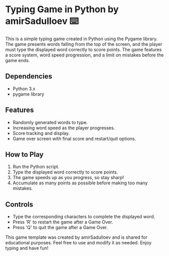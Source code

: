 # Typing Game in Python by amirSadulloev ⌨️

This is a simple typing game created in Python using the Pygame library. The game presents words falling from the top of the screen, and the player must type the displayed word correctly to score points. The game features a score system, word speed progression, and a limit on mistakes before the game ends.

## Dependencies
- Python 3.x
- pygame library

## Features
- Randomly generated words to type.
- Increasing word speed as the player progresses.
- Score tracking and display.
- Game over screen with final score and restart/quit options.

## How to Play
1. Run the Python script.
2. Type the displayed word correctly to score points.
3. The game speeds up as you progress, so stay sharp!
4. Accumulate as many points as possible before making too many mistakes.

## Controls
- Type the corresponding characters to complete the displayed word.
- Press 'R' to restart the game after a Game Over.
- Press 'Q' to quit the game after a Game Over.

This game template was created by amirSadulloev and is shared for educational purposes. Feel free to use and modify it as needed. Enjoy typing and have fun!
